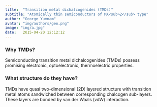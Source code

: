 ```yaml
---
title:  "Transition metal dichalcogenides (TMDs)"
subtitle: "Atomically thin semiconductors of MX<sub>2</sub> type"
author: "George Yumnam"
avatar: "img/authors/geo.png"
image: "img/a.jpg"
date:   2015-04-20 12:12:12
---
```


### Why TMDs?
Semiconducting transition metal dichalcogenides (TMDs) possess promising electronic, optoelectronic, thermoelectric properties.

### What structure do they have?
TMDs have quasi two-dimensional (2D) layered structure with transition metal atoms sandwiched between corresponding chalcogen sub-layers. These layers are bonded by van der Waals (vdW) interaction.

